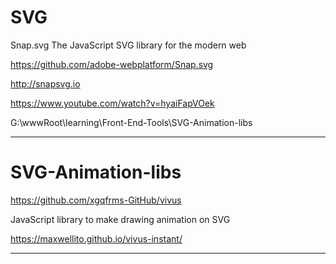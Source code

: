 # SVG  


Snap.svg
The JavaScript SVG library for the modern web

https://github.com/adobe-webplatform/Snap.svg

http://snapsvg.io

https://www.youtube.com/watch?v=hyaiFapVOek





G:\wwwRoot\learning\Front-End-Tools\SVG-Animation-libs


*******************************************************************************

# SVG-Animation-libs

https://github.com/xgqfrms-GitHub/vivus

JavaScript library to make drawing animation on SVG

https://maxwellito.github.io/vivus-instant/




*******************************************************************************
